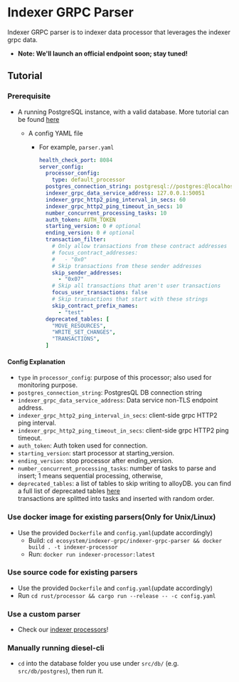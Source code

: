 # Indexer GRPC Parser

Indexer GRPC parser is to indexer data processor that leverages the indexer grpc data.

- **Note: We'll launch an official endpoint soon; stay tuned!**

## Tutorial

### Prerequisite

- A running PostgreSQL instance, with a valid database. More tutorial can be
  found [here](https://github.com/aptos-labs/aptos-core/tree/main/crates/indexer#postgres)

  - A config YAML file
      - For example, `parser.yaml`

        ```yaml
        health_check_port: 8084
        server_config:
          processor_config:
            type: default_processor
          postgres_connection_string: postgresql://postgres:@localhost:5432/postgres_v2
          indexer_grpc_data_service_address: 127.0.0.1:50051
          indexer_grpc_http2_ping_interval_in_secs: 60
          indexer_grpc_http2_ping_timeout_in_secs: 10
          number_concurrent_processing_tasks: 10
          auth_token: AUTH_TOKEN
          starting_version: 0 # optional
          ending_version: 0 # optional
          transaction_filter:
            # Only allow transactions from these contract addresses
            # focus_contract_addresses:
            #   - "0x0"
            # Skip transactions from these sender addresses
            skip_sender_addresses:
              - "0x07"
            # Skip all transactions that aren't user transactions
            focus_user_transactions: false
            # Skip transactions that start with these strings
            skip_contract_prefix_names:
              - "test"
          deprecated_tables: [               
            "MOVE_RESOURCES",                                  
            "WRITE_SET_CHANGES",                               
            "TRANSACTIONS",                                    
          ]
        ```

#### Config Explanation

- `type` in `processor_config`: purpose of this processor; also used for monitoring purpose.
- `postgres_connection_string`: PostgresQL DB connection string
- `indexer_grpc_data_service_address`: Data service non-TLS endpoint address.
- `indexer_grpc_http2_ping_interval_in_secs`: client-side grpc HTTP2 ping interval.
- `indexer_grpc_http2_ping_timeout_in_secs`: client-side grpc HTTP2 ping timeout.
- `auth_token`: Auth token used for connection.
- `starting_version`: start processor at starting_version.
- `ending_version`: stop processor after ending_version.
- `number_concurrent_processing_tasks`: number of tasks to parse and insert; 1 means sequential processing, otherwise,
- `deprecated_tables`: a list of tables to skip writing to alloyDB. you can find a full list of deprecated tables [here](https://aptoslabs.notion.site/Deprecated-Tables-33518cfcff0543378289b2bf06001576?pvs=4)  
transactions are splitted into tasks and inserted with random order.

### Use docker image for existing parsers(Only for **Unix/Linux**)

- Use the provided `Dockerfile` and `config.yaml`(update accordingly)
    - Build: `cd ecosystem/indexer-grpc/indexer-grpc-parser && docker build . -t indexer-processor`
    - Run: `docker run indexer-processor:latest`

### Use source code for existing parsers

- Use the provided `Dockerfile` and `config.yaml`(update accordingly)
- Run `cd rust/processor && cargo run --release -- -c config.yaml`

### Use a custom parser

- Check our [indexer processors](https://github.com/aptos-labs/aptos-indexer-processors)!

### Manually running diesel-cli
- `cd` into the database folder you use under `src/db/` (e.g. `src/db/postgres`), then run it.
